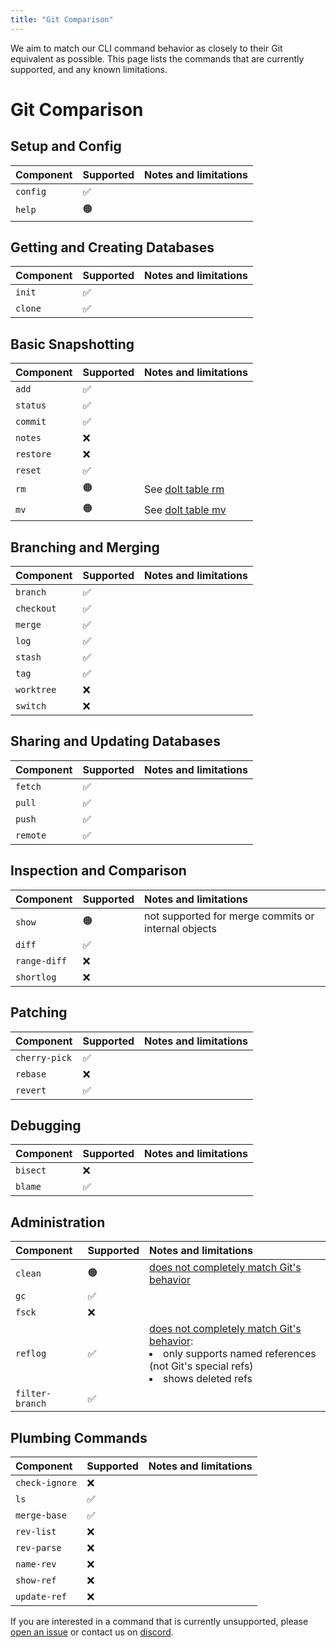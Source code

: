 ```yaml
---
title: "Git Comparison"
---
```


We aim to match our CLI command behavior as closely to their Git equivalent as possible. This page lists the commands that are currently supported, and any known limitations.

# Git Comparison

## Setup and Config

| Component | Supported | Notes and limitations |
| :-------- | :-------- | :-------------------- |
| `config`  | ✅        |                       |
| `help`    | 🟠        |                       |

## Getting and Creating Databases

| Component | Supported | Notes and limitations |
| :-------- | :-------- | :-------------------- |
| `init`    | ✅        |                       |
| `clone`   | ✅        |                       |

## Basic Snapshotting

| Component | Supported | Notes and limitations                       |
| :-------- | :-------- | :------------------------------------------ |
| `add`     | ✅        |                                             |
| `status`  | ✅        |                                             |
| `commit`  | ✅        |                                             |
| `notes`   | ❌        |                                             |
| `restore` | ❌        |                                             |
| `reset`   | ✅        |                                             |
| `rm`      | 🟠        | See [dolt table rm](./cli.md#dolt-table-rm) |
| `mv`      | 🟠        | See [dolt table mv](./cli.md#dolt-table-mv) |

## Branching and Merging

| Component  | Supported | Notes and limitations |
| :--------- | :-------- | :-------------------- |
| `branch`   | ✅        |                       |
| `checkout` | ✅        |                       |
| `merge`    | ✅        |                       |
| `log`      | ✅        |                       |
| `stash`    | ✅        |                       |
| `tag`      | ✅        |                       |
| `worktree` | ❌        |                       |
| `switch`   | ❌        |                       |

## Sharing and Updating Databases

| Component | Supported | Notes and limitations |
| :-------- | :-------- | :-------------------- |
| `fetch`   | ✅        |                       |
| `pull`    | ✅        |                       |
| `push`    | ✅        |                       |
| `remote`  | ✅        |                       |

## Inspection and Comparison

| Component    | Supported | Notes and limitations                               |
| :----------- | :-------- | :-------------------------------------------------- |
| `show`       | 🟠        | not supported for merge commits or internal objects |
| `diff`       | ✅        |                                                     |
| `range-diff` | ❌        |                                                     |
| `shortlog`   | ❌        |                                                     |

## Patching

| Component     | Supported | Notes and limitations |
| :------------ | :-------- | :-------------------- |
| `cherry-pick` | ✅        |                       |
| `rebase`      | ❌        |                       |
| `revert`      | ✅        |                       |

## Debugging

| Component | Supported | Notes and limitations |
| :-------- | :-------- | :-------------------- |
| `bisect`  | ❌        |                       |
| `blame`   | ✅        |                       |

## Administration

| Component       | Supported | Notes and limitations                                                                                                                                                                               |
|:----------------|:----------|:----------------------------------------------------------------------------------------------------------------------------------------------------------------------------------------------------|
| `clean`         | 🟠        | [does not completely match Git's behavior](https://github.com/dolthub/dolt/issues/6313)                                                                                                             |
| `gc`            | ✅         |                                                                                                                                                                                                     |
| `fsck`          | ❌         |                                                                                                                                                                                                     |
| `reflog`        | ✅         | [does not completely match Git's behavior](https://www.dolthub.com/blog/2023-11-17-dolt-reflog/):<br/> <li>only supports named references (not Git's special refs)</li> <li>shows deleted refs</li> |
| `filter-branch` | ✅         |                                                                                                                                                                                                     |


## Plumbing Commands

| Component      | Supported | Notes and limitations |
| :------------- | :-------- | :-------------------- |
| `check-ignore` | ❌        |                       |
| `ls`           | ✅        |                       |
| `merge-base`   | ✅        |                       |
| `rev-list`     | ❌        |                       |
| `rev-parse`    | ❌        |                       |
| `name-rev`     | ❌        |                       |
| `show-ref`     | ❌        |                       |
| `update-ref`   | ❌        |                       |

If you are interested in a command that is currently unsupported, please [open an issue](https://github.com/dolthub/dolt/issues) or contact us on [discord](https://discord.gg/8qyCyRfh).
